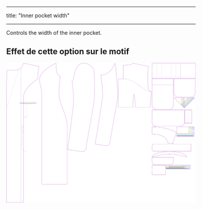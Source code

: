 - - -
title: "Inner pocket width"
- - -

Controls the width of the inner pocket.

## Effet de cette option sur le motif

![Cette image montre l'effet de cette option en superposant plusieurs variantes qui ont une valeur différente pour cette option](carlita_innerpocketwidth_sample.svg "Effet de cette option sur le modèle")
